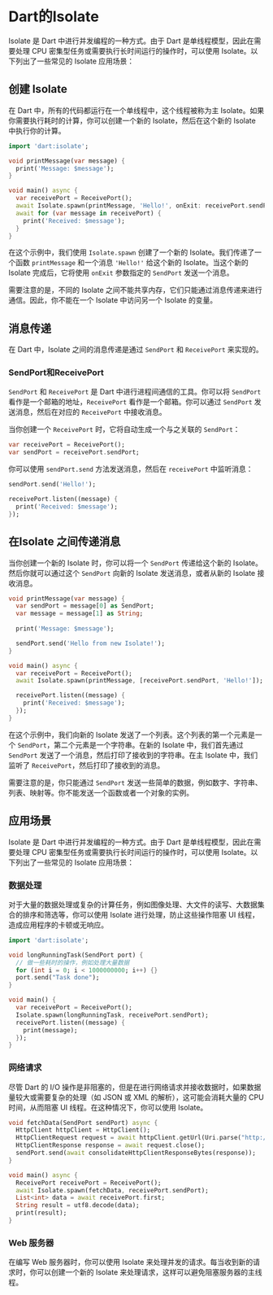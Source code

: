 # Dart的Isolate

Isolate 是 Dart 中进行并发编程的一种方式。由于 Dart 是单线程模型，因此在需要处理 CPU 密集型任务或需要执行长时间运行的操作时，可以使用 Isolate。以下列出了一些常见的 Isolate 应用场景：


## 创建 Isolate

在 Dart 中，所有的代码都运行在一个单线程中，这个线程被称为主 Isolate。如果你需要执行耗时的计算，你可以创建一个新的 Isolate，然后在这个新的 Isolate 中执行你的计算。


```dart
import 'dart:isolate';

void printMessage(var message) {
  print('Message: $message');
}

void main() async {
  var receivePort = ReceivePort();
  await Isolate.spawn(printMessage, 'Hello!', onExit: receivePort.sendPort);
  await for (var message in receivePort) {
    print('Received: $message');
  }
}
```

在这个示例中，我们使用 `Isolate.spawn` 创建了一个新的 Isolate。我们传递了一个函数 `printMessage` 和一个消息 `'Hello!'` 给这个新的 Isolate。当这个新的 Isolate 完成后，它将使用 `onExit` 参数指定的 `SendPort` 发送一个消息。

需要注意的是，不同的 Isolate 之间不能共享内存，它们只能通过消息传递来进行通信。因此，你不能在一个 Isolate 中访问另一个 Isolate 的变量。


## 消息传递


在 Dart 中，Isolate 之间的消息传递是通过 `SendPort` 和 `ReceivePort` 来实现的。

### SendPort和ReceivePort

`SendPort` 和 `ReceivePort` 是 Dart 中进行进程间通信的工具。你可以将 `SendPort` 看作是一个邮箱的地址，`ReceivePort` 看作是一个邮箱。你可以通过 `SendPort` 发送消息，然后在对应的 `ReceivePort` 中接收消息。

当你创建一个 `ReceivePort` 时，它将自动生成一个与之关联的 `SendPort`：

```dart
var receivePort = ReceivePort();
var sendPort = receivePort.sendPort;
```

你可以使用 `sendPort.send` 方法发送消息，然后在 `receivePort` 中监听消息：

```dart
sendPort.send('Hello!');

receivePort.listen((message) {
  print('Received: $message');
});
```

## 在Isolate 之间传递消息

当你创建一个新的 Isolate 时，你可以将一个 `SendPort` 传递给这个新的 Isolate。然后你就可以通过这个 `SendPort` 向新的 Isolate 发送消息，或者从新的 Isolate 接收消息。

```dart
void printMessage(var message) {
  var sendPort = message[0] as SendPort;
  var message = message[1] as String;
  
  print('Message: $message');

  sendPort.send('Hello from new Isolate!');
}

void main() async {
  var receivePort = ReceivePort();
  await Isolate.spawn(printMessage, [receivePort.sendPort, 'Hello!']);

  receivePort.listen((message) {
    print('Received: $message');
  });
}
```

在这个示例中，我们向新的 Isolate 发送了一个列表。这个列表的第一个元素是一个 `SendPort`，第二个元素是一个字符串。在新的 Isolate 中，我们首先通过 `SendPort` 发送了一个消息，然后打印了接收到的字符串。在主 Isolate 中，我们监听了 `ReceivePort`，然后打印了接收到的消息。

需要注意的是，你只能通过 `SendPort` 发送一些简单的数据，例如数字、字符串、列表、映射等。你不能发送一个函数或者一个对象的实例。


## 应用场景

Isolate 是 Dart 中进行并发编程的一种方式。由于 Dart 是单线程模型，因此在需要处理 CPU 密集型任务或需要执行长时间运行的操作时，可以使用 Isolate。以下列出了一些常见的 Isolate 应用场景：

### 数据处理

对于大量的数据处理或复杂的计算任务，例如图像处理、大文件的读写、大数据集合的排序和筛选等，你可以使用 Isolate 进行处理，防止这些操作阻塞 UI 线程，造成应用程序的卡顿或无响应。

```dart
import 'dart:isolate';

void longRunningTask(SendPort port) {
  // 做一些耗时的操作，例如处理大量数据
  for (int i = 0; i < 1000000000; i++) {}
  port.send("Task done");
}

void main() {
  var receivePort = ReceivePort();
  Isolate.spawn(longRunningTask, receivePort.sendPort);
  receivePort.listen((message) {
    print(message);
  });
}
```

###  网络请求

尽管 Dart 的 I/O 操作是非阻塞的，但是在进行网络请求并接收数据时，如果数据量较大或需要复杂的处理（如 JSON 或 XML 的解析），这可能会消耗大量的 CPU 时间，从而阻塞 UI 线程。在这种情况下，你可以使用 Isolate。

```dart
void fetchData(SendPort sendPort) async {
  HttpClient httpClient = HttpClient();
  HttpClientRequest request = await httpClient.getUrl(Uri.parse("http://example.com"));
  HttpClientResponse response = await request.close();
  sendPort.send(await consolidateHttpClientResponseBytes(response));
}

void main() async {
  ReceivePort receivePort = ReceivePort();
  await Isolate.spawn(fetchData, receivePort.sendPort);
  List<int> data = await receivePort.first;
  String result = utf8.decode(data);
  print(result);
}
```

### Web 服务器

在编写 Web 服务器时，你可以使用 Isolate 来处理并发的请求。每当收到新的请求时，你可以创建一个新的 Isolate 来处理请求，这样可以避免阻塞服务器的主线程。